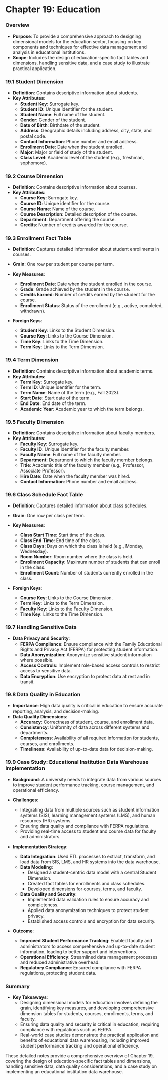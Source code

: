 # Chapter 19: Education

### Overview
- **Purpose**: To provide a comprehensive approach to designing dimensional models for the education sector, focusing on key components and techniques for effective data management and analysis in educational institutions.
- **Scope**: Includes the design of education-specific fact tables and dimensions, handling sensitive data, and a case study to illustrate practical application.

### 19.1 Student Dimension
- **Definition**: Contains descriptive information about students.
- **Key Attributes**:
  - **Student Key**: Surrogate key.
  - **Student ID**: Unique identifier for the student.
  - **Student Name**: Full name of the student.
  - **Gender**: Gender of the student.
  - **Date of Birth**: Birthdate of the student.
  - **Address**: Geographic details including address, city, state, and postal code.
  - **Contact Information**: Phone number and email address.
  - **Enrollment Date**: Date when the student enrolled.
  - **Major**: Major or field of study of the student.
  - **Class Level**: Academic level of the student (e.g., freshman, sophomore).

### 19.2 Course Dimension
- **Definition**: Contains descriptive information about courses.
- **Key Attributes**:
  - **Course Key**: Surrogate key.
  - **Course ID**: Unique identifier for the course.
  - **Course Name**: Name of the course.
  - **Course Description**: Detailed description of the course.
  - **Department**: Department offering the course.
  - **Credits**: Number of credits awarded for the course.

### 19.3 Enrollment Fact Table
- **Definition**: Captures detailed information about student enrollments in courses.
- **Grain**: One row per student per course per term.
- **Key Measures**:
  - **Enrollment Date**: Date when the student enrolled in the course.
  - **Grade**: Grade achieved by the student in the course.
  - **Credits Earned**: Number of credits earned by the student for the course.
  - **Enrollment Status**: Status of the enrollment (e.g., active, completed, withdrawn).

- **Foreign Keys**:
  - **Student Key**: Links to the Student Dimension.
  - **Course Key**: Links to the Course Dimension.
  - **Time Key**: Links to the Time Dimension.
  - **Term Key**: Links to the Term Dimension.

### 19.4 Term Dimension
- **Definition**: Contains descriptive information about academic terms.
- **Key Attributes**:
  - **Term Key**: Surrogate key.
  - **Term ID**: Unique identifier for the term.
  - **Term Name**: Name of the term (e.g., Fall 2023).
  - **Start Date**: Start date of the term.
  - **End Date**: End date of the term.
  - **Academic Year**: Academic year to which the term belongs.

### 19.5 Faculty Dimension
- **Definition**: Contains descriptive information about faculty members.
- **Key Attributes**:
  - **Faculty Key**: Surrogate key.
  - **Faculty ID**: Unique identifier for the faculty member.
  - **Faculty Name**: Full name of the faculty member.
  - **Department**: Department to which the faculty member belongs.
  - **Title**: Academic title of the faculty member (e.g., Professor, Associate Professor).
  - **Hire Date**: Date when the faculty member was hired.
  - **Contact Information**: Phone number and email address.

### 19.6 Class Schedule Fact Table
- **Definition**: Captures detailed information about class schedules.
- **Grain**: One row per class per term.
- **Key Measures**:
  - **Class Start Time**: Start time of the class.
  - **Class End Time**: End time of the class.
  - **Class Days**: Days on which the class is held (e.g., Monday, Wednesday).
  - **Room Number**: Room number where the class is held.
  - **Enrollment Capacity**: Maximum number of students that can enroll in the class.
  - **Enrollment Count**: Number of students currently enrolled in the class.

- **Foreign Keys**:
  - **Course Key**: Links to the Course Dimension.
  - **Term Key**: Links to the Term Dimension.
  - **Faculty Key**: Links to the Faculty Dimension.
  - **Time Key**: Links to the Time Dimension.

### 19.7 Handling Sensitive Data
- **Data Privacy and Security**:
  - **FERPA Compliance**: Ensure compliance with the Family Educational Rights and Privacy Act (FERPA) for protecting student information.
  - **Data Anonymization**: Anonymize sensitive student information where possible.
  - **Access Controls**: Implement role-based access controls to restrict access to sensitive data.
  - **Data Encryption**: Use encryption to protect data at rest and in transit.

### 19.8 Data Quality in Education
- **Importance**: High data quality is critical in education to ensure accurate reporting, analysis, and decision-making.
- **Data Quality Dimensions**:
  - **Accuracy**: Correctness of student, course, and enrollment data.
  - **Consistency**: Uniformity of data across different systems and departments.
  - **Completeness**: Availability of all required information for students, courses, and enrollments.
  - **Timeliness**: Availability of up-to-date data for decision-making.

### 19.9 Case Study: Educational Institution Data Warehouse Implementation
- **Background**: A university needs to integrate data from various sources to improve student performance tracking, course management, and operational efficiency.
- **Challenges**:
  - Integrating data from multiple sources such as student information systems (SIS), learning management systems (LMS), and human resources (HR) systems.
  - Ensuring data quality and compliance with FERPA regulations.
  - Providing real-time access to student and course data for faculty and administrators.

- **Implementation Strategy**:
  - **Data Integration**: Used ETL processes to extract, transform, and load data from SIS, LMS, and HR systems into the data warehouse.
  - **Data Modeling**:
    - Designed a student-centric data model with a central Student Dimension.
    - Created fact tables for enrollments and class schedules.
    - Developed dimensions for courses, terms, and faculty.
  - **Data Quality and Security**:
    - Implemented data validation rules to ensure accuracy and completeness.
    - Applied data anonymization techniques to protect student privacy.
    - Established access controls and encryption for data security.

- **Outcome**:
  - **Improved Student Performance Tracking**: Enabled faculty and administrators to access comprehensive and up-to-date student information, leading to better support and interventions.
  - **Operational Efficiency**: Streamlined data management processes and reduced administrative overhead.
  - **Regulatory Compliance**: Ensured compliance with FERPA regulations, protecting student data.

### Summary
- **Key Takeaways**:
  - Designing dimensional models for education involves defining the grain, identifying key measures, and developing comprehensive dimension tables for students, courses, enrollments, terms, and faculty.
  - Ensuring data quality and security is critical in education, requiring compliance with regulations such as FERPA.
  - Real-world case studies demonstrate the practical application and benefits of educational data warehousing, including improved student performance tracking and operational efficiency.

These detailed notes provide a comprehensive overview of Chapter 19, covering the design of education-specific fact tables and dimensions, handling sensitive data, data quality considerations, and a case study on implementing an educational institution data warehouse.